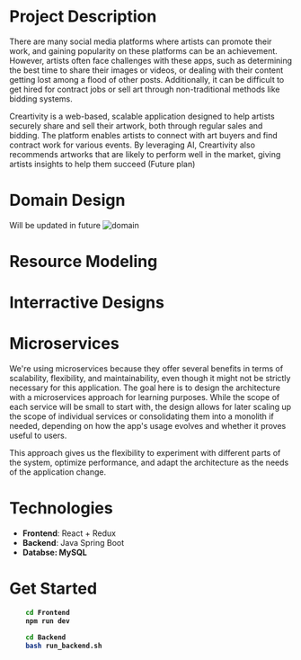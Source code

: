 # Project Description
There are many social media platforms where artists can promote their work, and gaining popularity on these platforms can be an achievement. However, artists often face challenges with these apps, such as determining the best time to share their images or videos, or dealing with their content getting lost among a flood of other posts. Additionally, it can be difficult to get hired for contract jobs or sell art through non-traditional methods like bidding systems.

Creartivity is a web-based, scalable application designed to help artists securely share and sell their artwork, both through regular sales and bidding. The platform enables artists to connect with art buyers and find contract work for various events. By leveraging AI, Creartivity also recommends artworks that are likely to perform well in the market, giving artists insights to help them succeed (Future plan)

# Domain Design
Will be updated in future
![domain](assets/domain.png)

# Resource Modeling



# Interractive Designs


# Microservices

We're using microservices because they offer several benefits in terms of scalability, flexibility, and maintainability, even though it might not be strictly necessary for this application. The goal here is to design the architecture with a microservices approach for learning purposes. While the scope of each service will be small to start with, the design allows for later scaling up the scope of individual services or consolidating them into a monolith if needed, depending on how the app's usage evolves and whether it proves useful to users.

This approach gives us the flexibility to experiment with different parts of the system, optimize performance, and adapt the architecture as the needs of the application change.



# Technologies
- <b>Frontend</b>: React + Redux
- <b>Backend</b>: Java Spring Boot
- <b> Databse<b>: MySQL

# Get Started
```bash
    cd Frontend
    npm run dev
```
```bash
    cd Backend
    bash run_backend.sh
```

